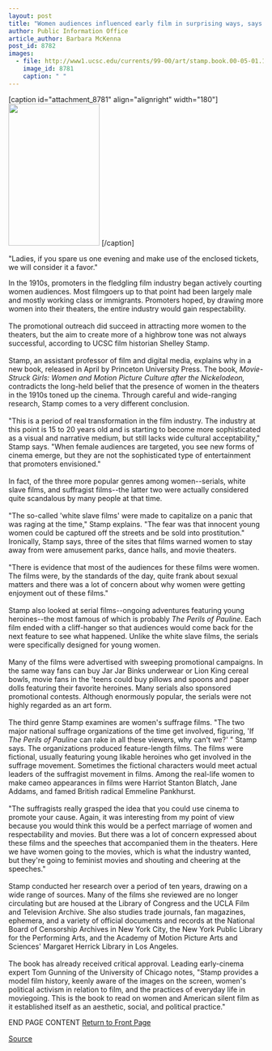 ```yaml
---
layout: post
title: "Women audiences influenced early film in surprising ways, says UCSC professor"
author: Public Information Office
article_author: Barbara McKenna
post_id: 8782
images:
  - file: http://www1.ucsc.edu/currents/99-00/art/stamp.book.00-05-01.180.jpg
    image_id: 8781
    caption: " "
---
```


[caption id="attachment_8781" align="alignright" width="180"]<a href="http://dev-ucsc-news.pantheonsite.io/wp-content/uploads/2000/05/stamp.book.00-05-01.180.jpg"><img class="size-full wp-image-8781" src="http://dev-ucsc-news.pantheonsite.io/wp-content/uploads/2000/05/stamp.book.00-05-01.180.jpg" alt=" " width="180" height="280" /></a> [/caption]
<p>
  "Ladies, if you spare us one evening and make use of the enclosed tickets, we will consider it a favor."
</p>In the 1910s, promoters in the fledgling film industry began actively courting women audiences. Most filmgoers up to that point had been largely male and mostly working class or immigrants. Promoters hoped, by drawing more women into their theaters, the entire industry would gain respectability.<br>
<br>
The promotional outreach did succeed in attracting more women to the theaters, but the aim to create more of a highbrow tone was not always successful, according to UCSC film historian Shelley Stamp.<br>
<br>
Stamp, an assistant professor of film and digital media, explains why in a new book, released in April by Princeton University Press. The book, <i>Movie-Struck Girls: Women and Motion Picture Culture after the Nickelodeon,</i> contradicts the long-held belief that the presence of women in the theaters in the 1910s toned up the cinema. Through careful and wide-ranging research, Stamp comes to a very different conclusion.<br>
<br>
"This is a period of real transformation in the film industry. The industry at this point is 15 to 20 years old and is starting to become more sophisticated as a visual and narrative medium, but still lacks wide cultural acceptability," Stamp says. "When female audiences are targeted, you see new forms of cinema emerge, but they are not the sophisticated type of entertainment that promoters envisioned."<br>
<br>
In fact, of the three more popular genres among women--serials, white slave films, and suffragist films--the latter two were actually considered quite scandalous by many people at that time.<br>
<br>
"The so-called 'white slave films' were made to capitalize on a panic that was raging at the time," Stamp explains. "The fear was that innocent young women could be captured off the streets and be sold into prostitution." Ironically, Stamp says, three of the sites that films warned women to stay away from were amusement parks, dance halls, and movie theaters.<br>
<br>
"There is evidence that most of the audiences for these films were women. The films were, by the standards of the day, quite frank about sexual matters and there was a lot of concern about why women were getting enjoyment out of these films."<br>
<br>
Stamp also looked at serial films--ongoing adventures featuring young heroines--the most famous of which is probably <i>The Perils of Pauline.</i> Each film ended with a cliff-hanger so that audiences would come back for the next feature to see what happened. Unlike the white slave films, the serials were specifically designed for young women.<br>
<br>
Many of the films were advertised with sweeping promotional campaigns. In the same way fans can buy Jar Jar Binks underwear or Lion King cereal bowls, movie fans in the 'teens could buy pillows and spoons and paper dolls featuring their favorite heroines. Many serials also sponsored promotional contests. Although enormously popular, the serials were not highly regarded as an art form.<br>
<br>
The third genre Stamp examines are women's suffrage films. "The two major national suffrage organizations of the time get involved, figuring, 'If <i>The Perils of Pauline</i> can rake in all these viewers, why can't we?' " Stamp says. The organizations produced feature-length films. The films were fictional, usually featuring young likable heroines who get involved in the suffrage movement. Sometimes the fictional characters would meet actual leaders of the suffragist movement in films. Among the real-life women to make cameo appearances in films were Harriot Stanton Blatch, Jane Addams, and famed British radical Emmeline Pankhurst.<br>
<br>
"The suffragists really grasped the idea that you could use cinema to promote your cause. Again, it was interesting from my point of view because you would think this would be a perfect marriage of women and respectability and movies. But there was a lot of concern expressed about these films and the speeches that accompanied them in the theaters. Here we have women going to the movies, which is what the industry wanted, but they're going to feminist movies and shouting and cheering at the speeches."<br>
<br>
Stamp conducted her research over a period of ten years, drawing on a wide range of sources. Many of the films she reviewed are no longer circulating but are housed at the Library of Congress and the UCLA Film and Television Archive. She also studies trade journals, fan magazines, ephemera, and a variety of official documents and records at the National Board of Censorship Archives in New York City, the New York Public Library for the Performing Arts, and the Academy of Motion Picture Arts and Sciences' Margaret Herrick Library in Los Angeles.<br>
<br>
The book has already received critical approval. Leading early-cinema expert Tom Gunning of the University of Chicago notes, "Stamp provides a model film history, keenly aware of the images on the screen, women's political activism in relation to film, and the practices of everyday life in moviegoing. This is the book to read on women and American silent film as it established itself as an aesthetic, social, and political practice."
<p>
  END PAGE CONTENT <a href="../../index.html">Return to Front Page</a> <img align="bottom" alt=" " border="0" height="1" src="../../images/trans.gif" width="385">
</p>
<p><a href="http://www1.ucsc.edu/currents/99-00/05-01/stamp.html" title="Permalink to stamp">Source</a></p>
